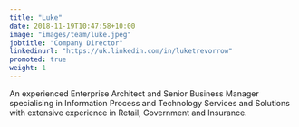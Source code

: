 ```yaml
---
title: "Luke"
date: 2018-11-19T10:47:58+10:00
image: "images/team/luke.jpeg"
jobtitle: "Company Director"
linkedinurl: "https://uk.linkedin.com/in/luketrevorrow"
promoted: true
weight: 1
---
```


An experienced Enterprise Architect and Senior Business Manager specialising in Information Process and Technology Services and Solutions with extensive experience in Retail, Government and Insurance.
